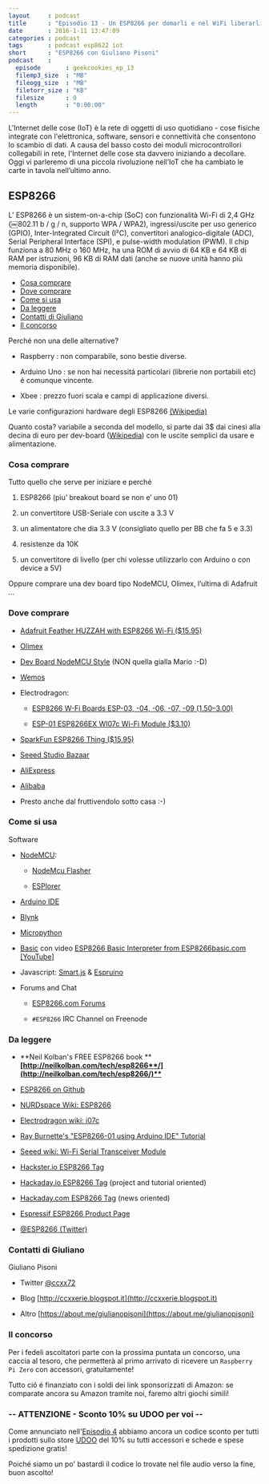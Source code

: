 ```yaml
---
layout     : podcast
title      : "Episodio 13 - Un ESP8266 per domarli e nel WiFi liberarli,con Giuliano Pisoni" 
date       : 2016-1-11 13:47:09
categories : podcast
tags       : podcast esp8622 iot 
short      : "ESP8266 con Giuliano Pisoni"
podcast    :
  episode       : geekcookies_ep_13
  filemp3_size  : "MB"
  fileogg_size  : "MB"
  filetorr_size : "KB"
  filesize      : 0 
  length        : "0:00:00"
---
```


L'Internet delle cose (IoT) è la rete di oggetti di uso quotidiano - cose fisiche integrate con l'elettronica, software, sensori e connettività che consentono lo scambio di dati.
A causa del basso costo dei moduli microcontrollori collegabili in rete, l'Internet delle cose sta davvero iniziando a decollare.
Oggi vi parleremo di una piccola rivoluzione nell’IoT che ha cambiato le carte in tavola nell’ultimo anno.

## ESP8266

L’ ESP8266 è un sistem-on-a-chip (SoC) con funzionalità Wi-Fi di 2,4 GHz (￼802.11 b / g / n, supporto WPA / WPA2), ingressi/uscite per uso generico (GPIO), Inter-Integrated Circuit (I²C), convertitori analogico-digitale (ADC), Serial Peripheral Interface (SPI), e pulse-width modulation (PWM). Il chip funziona a 80 MHz o 160 MHz, ha una ROM di avvio di 64 KB e 64 KB di RAM per istruzioni, 96 KB di RAM dati (anche se nuove unità hanno più memoria disponibile). 

<!-- more -->

- [Cosa comprare](#cosa-comprare)
- [Dove comprare](#dove-comprare)
- [Come si usa](#come-si-usa)
- [Da leggere](#da-leggere)
- [Contatti di Giuliano](#contatti-di-giuliano)
- [Il concorso](#il-concorso)

Perché non una delle alternative?

* Raspberry : non comparabile, sono bestie diverse.

* Arduino Uno : se non hai necessitá particolari (librerie non portabili etc) é comunque vincente.

* Xbee : prezzo fuori scala e campi di applicazione diversi.

Le  varie configurazioni hardware degli ESP8266 [(Wikipedia)](https://en.wikipedia.org/wiki/ESP8266#AI-Thinker_boards.5B9.5D)

Quanto costa? variabile a seconda del modello, si parte dai 3$ dai cinesi alla decina di euro per dev-board ([Wikipedia](https://en.wikipedia.org/wiki/ESP8266#Other_boards)) con le uscite semplici da usare e alimentazione.

### Cosa comprare

Tutto quello che serve per iniziare e perché

1. ESP8266 (piu’ breakout board se non e’ uno 01)

2. un convertitore USB-Seriale con uscite a 3.3 V

3. un alimentatore che dia 3.3 V (consigliato quello per BB che fa 5 e 3.3)

4. resistenze da 10K

5. un convertitore di livello (per chi volesse utilizzarlo con Arduino o con device a 5V)

Oppure comprare una dev board tipo NodeMCU, Olimex, l’ultima di Adafruit ... 

### Dove comprare

* [Adafruit Feather HUZZAH with ESP8266 Wi-Fi ($15.95)](https://www.adafruit.com/products/2821)

* [Olimex](https://www.olimex.com/Products/IoT/MOD-WIFI-ESP8266-DEV/open-source-hardware)

* [Dev Board NodeMCU Style](http://www.banggood.com/it/NodeMcu-Lua-ESP-12E-WIFI-Development-Board-p-985891.html) (NON quella gialla Mario :-D)

* [Wemos](http://www.aliexpress.com/store/1331105)

* Electrodragon:

    * [ESP8266 W-Fi Boards ESP-03, -04, -06, -07, -09 ($1.50–$3.00)](http://www.electrodragon.com/product/esp8266-wifi-board-full-ios-smd/)

    * [ESP-01 ESP8266EX WI07c Wi-Fi Module ($3.10)](http://www.electrodragon.com/product/esp8266-wi07c-wifi-module/)

* [SparkFun ESP8266 Thing ($15.95)](https://www.sparkfun.com/products/13231)

* [Seeed Studio Bazaar](http://www.seeedstudio.com/depot/s/ESP8266.html?search_in_description=0)

* [AliExpress](http://www.aliexpress.com/wholesale?SearchText=ESP8266)[ ](http://www.aliexpress.com/wholesale?SearchText=ESP8266)

* [Alibaba](http://www.alibaba.com/trade/search?fsb=y&IndexArea=product_en&CatId=&SearchText=ESP8266)

* Presto anche dal fruttivendolo sotto casa :-)

### Come si usa

Software 

* [NodeMCU](https://libraries.io/github/nodemcu/nodemcu-firmware):

    * [NodeMcu Flasher](https://github.com/nodemcu/nodemcu-flasher)

    * [ESPlorer](http://esp8266.ru/esplorer/)

* [Arduino IDE](https://github.com/esp8266/arduino) 

* [Blynk](http://www.blynk.cc/)

* [Micropython](https://learn.adafruit.com/building-and-running-micropython-on-the-esp8266/overview)

* [Basic](http://www.esp8266basic.com/)  con video [ESP8266 Basic Interpreter from ESP8266basic.com [YouTube]](https://www.youtube.com/watch?v=ntYJ5TErJLk)

* Javascript: [Smart.js](https://blog.cesanta.com/smart.js-alpha-2-release) & [Espruino](https://github.com/espruino)

* Forums and Chat

    * [ESP8266.com Forums](http://www.esp8266.com/)

    * `#ESP8266` IRC Channel on Freenode

### Da leggere

* **Neil Kolban's FREE ESP8266 book ****[http://neilkolban.com/tech/esp8266**/](http://neilkolban.com/tech/esp8266/)**﻿**

* [ESP8266 on Github](https://github.com/esp8266)

* [NURDspace Wiki: ESP8266](https://nurdspace.nl/ESP8266)

* [Electrodragon wiki: i07c](http://www.electrodragon.com/w/index.php?title=Category:ESP8266)

* [Ray Burnette's "ESP8266-01 using Arduino IDE" Tutorial](https://www.hackster.io/rayburne/esp8266-01-using-arduino-ide-67a124)

* [Seeed wiki: Wi-Fi Serial Transceiver Module](http://www.seeedstudio.com/wiki/WiFi_Serial_Transceiver_Module)

* [Hackster.io ESP8266 Tag](https://www.hackster.io/esp8266)

* [Hackaday.io ESP8266 Tag](https://hackaday.io/projects/tag/ESP8266) (project and tutorial oriented)

* [Hackaday.com ESP8266 Tag](http://hackaday.com/tag/esp8266/) (news oriented)

* [Espressif ESP8266 Product Page](http://espressif.com/en/products/esp8266/)

* [@ESP8266 (Twitter)](https://twitter.com/esp8266)

### Contatti di Giuliano

Giuliano Pisoni

* Twitter [@ccxx72](https://twitter.com/ccxx72)

* Blog [http://ccxxerie.blogspot.it](http://ccxxerie.blogspot.it)

* Altro [https://about.me/giulianopisoni](https://about.me/giulianopisoni)

### Il concorso

Per i fedeli ascoltatori parte con la prossima puntata un concorso, una caccia al tesoro, che permetterà al primo arrivato di ricevere un `Raspberry Pi Zero` con accessori, gratuitamente!

Tutto ció é finanziato con i soldi dei link sponsorizzati di Amazon: se comparate ancora su Amazon tramite noi, faremo altri giochi simili! 

### -- ATTENZIONE - Sconto 10% su UDOO per voi --

Come annunciato nell'[Episodio 4](http://geekcookies.github.io/podcast/2015/02/09/episodio-4/) abbiamo ancora un codice sconto per tutti i prodotti sullo store [UDOO](http://shop.udoo.org/) del 10% su tutti accessori e schede e spese spedizione gratis!

Poiché siamo un po' bastardi il codice lo trovate nel file audio verso la fine, buon ascolto!


